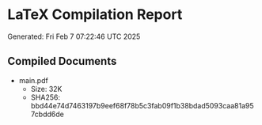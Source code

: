 # LaTeX Compilation Report
Generated: Fri Feb  7 07:22:46 UTC 2025
## Compiled Documents
- main.pdf
  - Size: 32K
  - SHA256: bbd44e74d7463197b9eef68f78b5c3fab09f1b38bdad5093caa81a957cbdd6de
